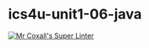 # ics4u-unit1-06-java

[![Mr Coxall's Super Linter](https://github.com/JacksonNaufal/ics4u-Assignment-1-java/workflows/Mr%20Coxall's%20Super%20Linter/badge.svg)](https://github.com/JacksonNaufal/ics4u-Assignment-1-java/actions/)
